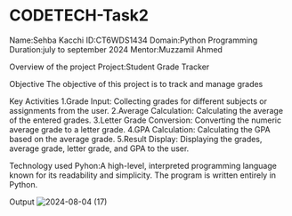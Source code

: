 # CODETECH-Task2
Name:Sehba Kacchi
ID:CT6WDS1434
Domain:Python Programming
Duration:july to september 2024
Mentor:Muzzamil Ahmed

Overview of the project
Project:Student Grade Tracker

Objective
The objective of this project is to track and manage grades

Key Activities
1.Grade Input: Collecting grades for different subjects or assignments from the user.
2.Average Calculation: Calculating the average of the entered grades. 
3.Letter Grade Conversion: Converting the numeric average grade to a letter grade.
4.GPA Calculation: Calculating the GPA based on the average grade. 
5.Result Display: Displaying the grades, average grade, letter grade, and GPA to the user.

Technology used
Pyhon:A high-level, interpreted programming language known for its readability and simplicity. The program is written entirely in Python.

Output
![2024-08-04 (17)](https://github.com/user-attachments/assets/f5931d0c-93bf-47f7-bd57-0b49dcecdb46)
